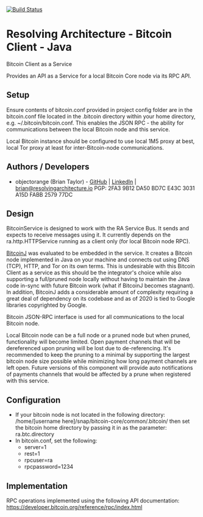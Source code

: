[![Build Status](https://travis-ci.com/resolvingarchitecture/bitcoin-client-java.svg?branch=master)](https://travis-ci.com/resolvingarchitecture/bitcoin-client-java)

# Resolving Architecture - Bitcoin Client - Java
Bitcoin Client as a Service

Provides an API as a Service for a local Bitcoin Core node via its RPC API.

## Setup
Ensure contents of bitcoin.conf provided in project config folder are in the bitcoin.conf file located in the .bitcoin
directory within your home directory, e.g. ~/.bitcoin/bitcoin.conf. This enables the JSON RPC - the ability for communications
between the local Bitcoin node and this service.

Local Bitcoin instance should be configured to use local 1M5 proxy at best,
local Tor proxy at least for inter-Bitcoin-node communications.

## Authors / Developers

* objectorange (Brian Taylor) - [GitHub](https://github.com/objectorange) | [LinkedIn](https://www.linkedin.com/in/decentralizationarchitect/) | brian@resolvingarchitecture.io PGP: 2FA3 9B12 DA50 BD7C E43C 3031 A15D FABB 2579 77DC

## Design
BitcoinService is designed to work with the RA Service Bus. It sends and expects to receive messages using it.
It currently depends on the ra.http.HTTPService running as a client only (for local Bitcoin node RPC).

[BitcoinJ](https://bitcoinj.org/) was evaluated to be embedded in the service. It creates a Bitcoin node implemented in Java
on your machine and connects out using DNS (TCP), HTTP, and Tor on its own terms. This is undesirable with this Bitcoin Client
as a service as this should be the integrator's choice while also supporting a full/pruned node
locally without having to maintain the Java code in-sync with future Bitcoin work (what if BitcoinJ becomes stagnant).
In addition, BitcoinJ adds a considerable amount of complexity requiring a great deal of dependency on its codebase and as of 2020
is tied to Google libraries copyrighted by Google.

Bitcoin JSON-RPC interface is used for all communications to the local Bitcoin node.

Local Bitcoin node can be a full node or a pruned node but when pruned, functionality will become limited.
Open payment channels that will be dereferenced upon pruning will be lost due to de-referencing.
It's recommended to keep the pruning to a minimal by supporting the largest bitcoin node size possible while minimizing how long payment channels are left open.
Future versions of this component will provide auto notifications of payments channels that would be affected by a prune when registered with this service.

## Configuration
* If your bitcoin node is not located in the following directory: /home/[username here]/snap/bitcoin-core/common/.bitcoin/
then set the bitcoin home directory by passing it in as the parameter: ra.btc.directory
* In bitcoin.conf, set the following:
  * server=1
  * rest=1
  * rpcuser=ra
  * rpcpassword=1234

## Implementation
RPC operations implemented using the following API documentation: https://developer.bitcoin.org/reference/rpc/index.html

